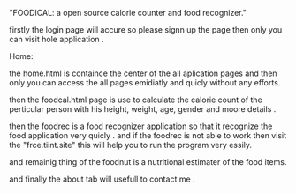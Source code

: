 "FOODICAL: a open source calorie counter and food recognizer."

firstly the login page will accure so please signn up the page then only you can visit hole application .

Home:

the home.html is containce the center of the all aplication pages and then only you can access the all pages emidiatly and quicly without any efforts.

then the foodcal.html page is use to calculate the calorie count of the perticular person with his height, weight, age, gender and moore details .

then the foodrec is a food recognizer application so that it recognize the food application very quicly . and if the foodrec is not able to work then visit the "frce.tiint.site" 
this will help you to run the program very essily.

and remainig thing of the foodnut is a nutritional estimater of the food items.

and finally the about tab will usefull to contact me . 
